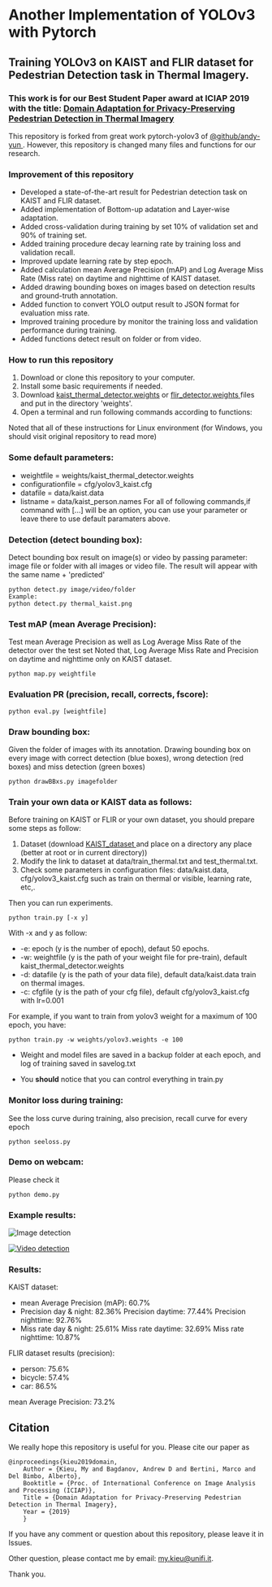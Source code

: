 # Another Implementation of YOLOv3 with Pytorch
## Training YOLOv3 on KAIST and FLIR dataset for Pedestrian Detection task in Thermal Imagery.
### This work is for our Best Student Paper award at ICIAP 2019 with the title: <a href="https://www.researchgate.net/publication/335603374_Domain_Adaptation_for_Privacy-Preserving_Pedestrian_Detection_in_Thermal_Imagery"> Domain Adaptation for Privacy-Preserving Pedestrian Detection in Thermal Imagery </a>

 
This repository is forked from great work pytorch-yolov3 of <a href="https://github.com/andy-yun/pytorch-0.4-yolov3">@github/andy-yun </a> 
. However, this repository is changed many files and functions for our research.

### Improvement of this repository
* Developed a state-of-the-art result for Pedestrian detection task on KAIST and FLIR dataset.
* Added implementation of Bottom-up adatation and Layer-wise adaptation.
* Added cross-validation during training by set 10% of validation set and 90% of training set.
* Added training procedure decay learning rate by training loss and validation recall.
* Improved update learning rate by step epoch.
* Added calculation mean Average Precision (mAP) and Log Average Miss Rate (Miss rate) on daytime and nighttime of KAIST dataset. 
* Added drawing bounding boxes on images based on detection results and ground-truth annotation.
* Added function to convert YOLO output result to JSON format for evaluation miss rate.
* Improved training procedure by monitor the training loss and validation performance during training. 
* Added functions detect result on folder or from video.

### How to run this repository
1. Download or clone this repository to your computer.
2. Install some basic requirements if needed.
3. Download <a href="https://drive.google.com/file/d/1Kyoyira0liRRr_FOY8DDSeATLQAwXtu-/view?usp=sharing">kaist_thermal_detector.weights</a> or <a href="https://drive.google.com/file/d/1xx4nhja95VeFsZydTycD8ArTYl1p-bnx/view?usp=sharing">flir_detector.weights </a> files and put in the directory 'weights'.
4. Open a terminal and run following commands according to functions:

Noted that all of these instructions for Linux environment (for Windows, you should visit original repository to read more)

### Some default parameters:
* weightfile = weights/kaist_thermal_detector.weights 
* configurationfile = cfg/yolov3_kaist.cfg 
* datafile = data/kaist.data
* listname = data/kaist_person.names
For all of following commands,if command with [...] will be an option,
you can use your parameter or leave there to use default paramaters above.


### Detection (detect bounding box):
Detect bounding box result on image(s) or video by passing parameter: 
image file or folder with all images or video file. 
The result will appear with the same name + 'predicted'
```
python detect.py image/video/folder
Example:
python detect.py thermal_kaist.png
```

### Test mAP (mean Average Precision):
Test mean Average Precision as well as Log Average Miss Rate of the detector over the test set
Noted that, Log Average Miss Rate and Precision on daytime and nighttime only on KAIST dataset.
```
python map.py weightfile
```

### Evaluation PR (precision, recall, corrects, fscore):
```
python eval.py [weightfile]
```

### Draw bounding box:
Given the folder of images with its annotation.
Drawing bounding box on every image with correct detection (blue boxes),
wrong detection (red boxes) and miss detection (green boxes)

```
python drawBBxs.py imagefolder
```

### Train your own data or KAIST data as follows:
Before training on KAIST or FLIR or your own dataset, you should prepare some steps as follow:
1. Dataset (download <a href="https://drive.google.com/file/d/14A3K2IPPPC8-BwPh-YjeHARaZqjnR655/view?usp=sharing">KAIST_dataset </a> and place on a directory any place (better at root or in current directory))
2. Modify the link to dataset at data/train_thermal.txt and test_thermal.txt.
3. Check some parameters in configuration files: data/kaist.data, cfg/yolov3_kaist.cfg such as train on thermal or visible, learning rate, etc,. 

Then you can run experiments.
```
python train.py [-x y]
```
With -x and y as follow:
* -e: epoch (y is the number of epoch), defaut 50 epochs.
* -w: weightfile (y is the path of your weight file for pre-train), default kaist_thermal_detector.weights
* -d: datafile (y is the path of your data file), default data/kaist.data train on thermal images.
* -c: cfgfile (y is the path of your cfg file), default cfg/yolov3_kaist.cfg with lr=0.001

For example, if you want to train from yolov3 weight for a maximum of 100 epoch, you have:
```
python train.py -w weights/yolov3.weights -e 100 
```

* Weight and model files are saved in a backup folder at each epoch, and log of training saved in savelog.txt

* You __should__ notice that you can control everything in train.py


### Monitor loss during training:
See the loss curve during training, also precision, recall curve for every epoch

```
python seeloss.py
```


### Demo on webcam:
Please check it

```
python demo.py
```


### Example results:
![Image detection](screenshot/thermal_kaist_predicted.jpg)

[![Video detection](screenshot/thermal_video.gif)](https://youtu.be/FB4fYIIMhX0 "Click to play on Youtube.com")

### Results:
KAIST dataset:
* mean Average Precision (mAP): 60.7%
* Precision day & night: 82.36%	     Precision daytime: 77.44% 	    Precision nighttime: 92.76% 
* Miss rate day & night: 25.61% 	 Miss rate daytime: 32.69% 	    Miss rate nighttime: 10.87% 

FLIR dataset results (precision):
* person:    	75.6%
* bicycle:   	57.4%
* car:         	86.5%

mean Average Precision:  	73.2%

## Citation
We really hope this repository is useful for you. Please cite our paper as
```
@inproceedings{kieu2019domain,
	Author = {Kieu, My and Bagdanov, Andrew D and Bertini, Marco and Del Bimbo, Alberto},
	Booktitle = {Proc. of International Conference on Image Analysis and Processing (ICIAP)},
	Title = {Domain Adaptation for Privacy-Preserving Pedestrian Detection in Thermal Imagery},
	Year = {2019}
	}

```

If you have any comment or question about this repository, please leave it in Issues.

Other question, please contact me by email: my.kieu@unifi.it.

Thank you.
